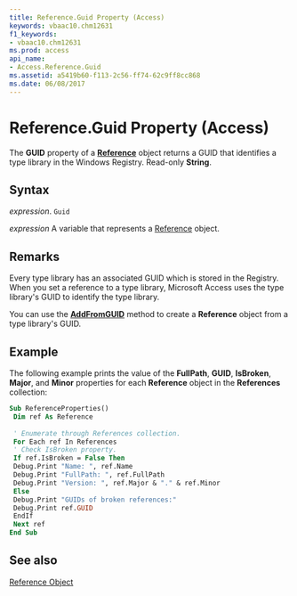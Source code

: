 ```yaml
---
title: Reference.Guid Property (Access)
keywords: vbaac10.chm12631
f1_keywords:
- vbaac10.chm12631
ms.prod: access
api_name:
- Access.Reference.Guid
ms.assetid: a5419b60-f113-2c56-ff74-62c9ff8cc868
ms.date: 06/08/2017
---
```



# Reference.Guid Property (Access)

The  **GUID** property of a **[Reference](Access.Reference.md)** object returns a GUID that identifies a type library in the Windows Registry. Read-only **String**.


## Syntax

 _expression_. `Guid`

 _expression_ A variable that represents a [Reference](./Access.Reference.md) object.


## Remarks

Every type library has an associated GUID which is stored in the Registry. When you set a reference to a type library, Microsoft Access uses the type library's GUID to identify the type library.

You can use the  **[AddFromGUID](Access.References.AddFromGuid.md)** method to create a **Reference** object from a type library's GUID.


## Example

The following example prints the value of the  **FullPath**, **GUID**, **IsBroken**, **Major**, and **Minor** properties for each **Reference** object in the **References** collection:


```vb
Sub ReferenceProperties() 
 Dim ref As Reference 
 
 ' Enumerate through References collection. 
 For Each ref In References 
 ' Check IsBroken property. 
 If ref.IsBroken = False Then 
 Debug.Print "Name: ", ref.Name 
 Debug.Print "FullPath: ", ref.FullPath 
 Debug.Print "Version: ", ref.Major & "." & ref.Minor 
 Else 
 Debug.Print "GUIDs of broken references:" 
 Debug.Print ref.GUID 
 EndIf 
 Next ref 
End Sub
```


## See also


[Reference Object](Access.Reference.md)


